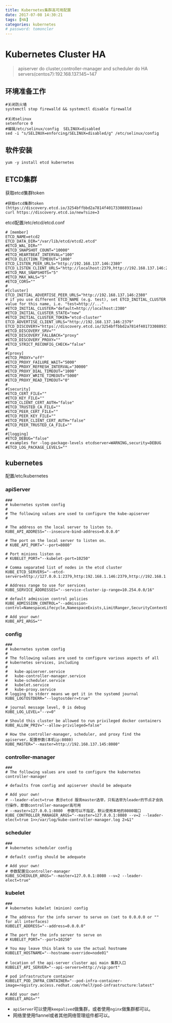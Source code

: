 ```yaml
---
title: Kubernetes集群高可用配置
date: 2017-07-08 14:30:21
tags: [HA]
categories: kubernetes
# password: tomoncler
---
```


# Kubernetes Cluster HA
> apiserver do cluster,controller-manager and scheduler do HA
> servers(centos7):192.168.137.145~147

## 环境准备工作

    #关闭防火墙
    systemctl stop firewalld && systemctl disable firewalld

    #关闭selinux
    setenforce 0 
    #编辑/etc/selinux/config  SELINUX=disabled
    sed -i "s/SELINUX=enforcing/SELINUX=disabled/g" /etc/selinux/config

## 软件安装
    
    yum -y install etcd kubernetes 

<!-- more -->
## ETCD集群
获取etcd集群token
    
    #获取etcd集群token (https://discovery.etcd.io/3254bffbbd2a7814f401733088931eaa)
    curl https://discovery.etcd.io/new?size=3

etcd配置/etc/etcd/etcd.conf
    
    # [member]
    ETCD_NAME=etcd2
    ETCD_DATA_DIR="/var/lib/etcd/etcd2.etcd"
    #ETCD_WAL_DIR=""
    #ETCD_SNAPSHOT_COUNT="10000"
    #ETCD_HEARTBEAT_INTERVAL="100"
    #ETCD_ELECTION_TIMEOUT="1000"
    ETCD_LISTEN_PEER_URLS="http://192.168.137.146:2380"
    ETCD_LISTEN_CLIENT_URLS="http://localhost:2379,http://192.168.137.146:2379"
    #ETCD_MAX_SNAPSHOTS="5"
    #ETCD_MAX_WALS="5"
    #ETCD_CORS=""
    #
    #[cluster]
    ETCD_INITIAL_ADVERTISE_PEER_URLS="http://192.168.137.146:2380"
    # if you use different ETCD_NAME (e.g. test), set ETCD_INITIAL_CLUSTER value for this name, i.e. "test=http://..."
    #ETCD_INITIAL_CLUSTER="default=http://localhost:2380"
    #ETCD_INITIAL_CLUSTER_STATE="new"
    #ETCD_INITIAL_CLUSTER_TOKEN="etcd-cluster"
    ETCD_ADVERTISE_CLIENT_URLS="http://192.168.137.146:2379"
    ETCD_DISCOVERY="https://discovery.etcd.io/3254bffbbd2a7814f401733088931eaa"
    #ETCD_DISCOVERY_SRV=""
    #ETCD_DISCOVERY_FALLBACK="proxy"
    #ETCD_DISCOVERY_PROXY=""
    #ETCD_STRICT_RECONFIG_CHECK="false"
    #
    #[proxy]
    #ETCD_PROXY="off"
    #ETCD_PROXY_FAILURE_WAIT="5000"
    #ETCD_PROXY_REFRESH_INTERVAL="30000"
    #ETCD_PROXY_DIAL_TIMEOUT="1000"
    #ETCD_PROXY_WRITE_TIMEOUT="5000"
    #ETCD_PROXY_READ_TIMEOUT="0"
    #
    #[security]
    #ETCD_CERT_FILE=""
    #ETCD_KEY_FILE=""
    #ETCD_CLIENT_CERT_AUTH="false"
    #ETCD_TRUSTED_CA_FILE=""
    #ETCD_PEER_CERT_FILE=""
    #ETCD_PEER_KEY_FILE=""
    #ETCD_PEER_CLIENT_CERT_AUTH="false"
    #ETCD_PEER_TRUSTED_CA_FILE=""
    #
    #[logging]
    #ETCD_DEBUG="false"
    # examples for -log-package-levels etcdserver=WARNING,security=DEBUG
    #ETCD_LOG_PACKAGE_LEVELS=""

## kubernetes 
配置/etc/kubernetes

### apiServer

    ###
    # kubernetes system config
    #
    # The following values are used to configure the kube-apiserver
    #

    # The address on the local server to listen to.
    KUBE_API_ADDRESS="--insecure-bind-address=0.0.0.0"

    # The port on the local server to listen on.
    # KUBE_API_PORT="--port=8080"

    # Port minions listen on
    # KUBELET_PORT="--kubelet-port=10250"

    # Comma separated list of nodes in the etcd cluster
    KUBE_ETCD_SERVERS="--etcd-servers=http://127.0.0.1:2379,http:192.168.1.146:2379,http://192.168.1.147:2379"

    # Address range to use for services
    KUBE_SERVICE_ADDRESSES="--service-cluster-ip-range=10.254.0.0/16"

    # default admission control policies
    KUBE_ADMISSION_CONTROL="--admission-control=NamespaceLifecycle,NamespaceExists,LimitRanger,SecurityContextDeny,ResourceQuota"

    # Add your own!
    KUBE_API_ARGS=""

### config

    ###
    # kubernetes system config
    #
    # The following values are used to configure various aspects of all
    # kubernetes services, including
    #
    #   kube-apiserver.service
    #   kube-controller-manager.service
    #   kube-scheduler.service
    #   kubelet.service
    #   kube-proxy.service
    # logging to stderr means we get it in the systemd journal
    KUBE_LOGTOSTDERR="--logtostderr=true"

    # journal message level, 0 is debug
    KUBE_LOG_LEVEL="--v=0"

    # Should this cluster be allowed to run privileged docker containers
    KUBE_ALLOW_PRIV="--allow-privileged=false"

    # How the controller-manager, scheduler, and proxy find the apiserver，配置参数(本机ip:8080)
    KUBE_MASTER="--master=http://192.168.137.145:8080"


### controller-manager

    ###
    # The following values are used to configure the kubernetes controller-manager

    # defaults from config and apiserver should be adequate

    # Add your own!
    # --leader-elect=true 表示etcd 服务master选举，只有选举为leader的节点才会执行操作，即做controller-manager高可用
    # --master=127.0.0.1:8080  参数可以不指定，默认使用本地的8080端口
    KUBE_CONTROLLER_MANAGER_ARGS="--master=127.0.0.1:8080 --v=2 --leader-elect=true 1>>/var/log/kube-controller-manager.log 2>&1"

### scheduler

    ###
    # kubernetes scheduler config

    # default config should be adequate

    # Add your own!
    # 参数配置见controller-manager
    KUBE_SCHEDULER_ARGS="--master=127.0.0.1:8080 --v=2 --leader-elect=true"

### kubelet

    ###
    # kubernetes kubelet (minion) config

    # The address for the info server to serve on (set to 0.0.0.0 or "" for all interfaces)
    KUBELET_ADDRESS="--address=0.0.0.0"

    # The port for the info server to serve on
    # KUBELET_PORT="--port=10250"

    # You may leave this blank to use the actual hostname
    KUBELET_HOSTNAME="--hostname-override=node01"

    # location of the api-server cluster api main 集群入口
    KUBELET_API_SERVER="--api-servers=http://vip:port"

    # pod infrastructure container
    KUBELET_POD_INFRA_CONTAINER="--pod-infra-container-image=registry.access.redhat.com/rhel7/pod-infrastructure:latest"

    # Add your own!
    KUBELET_ARGS=""
                                                                                                                                                       

* `apiServer`可以使用`keepalived`做集群，或者使用`nginx`做集群都可以。
* 网络里使用flannel或者其他网络管理组件都可以。

